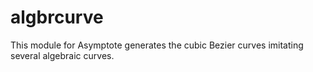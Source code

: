 # algbrcurve
This module for Asymptote generates the cubic Bezier curves imitating several algebraic curves.
